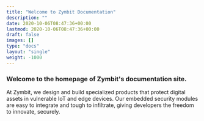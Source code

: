 ```yaml
---
title: "Welcome to Zymbit Documentation"
description: ""
date: 2020-10-06T08:47:36+00:00
lastmod: 2020-10-06T08:47:36+00:00
draft: false
images: []
type: "docs"
layout: "single"
weight: -1000
---
```


<h3 id="welcome">Welcome to the homepage of Zymbit&#39;s documentation site.</h3>

At Zymbit, we design and build specialized products that protect digital assets in vulnerable IoT and edge devices. Our embedded security modules are easy to integrate and tough to infiltrate, giving developers the freedom to innovate, securely.
